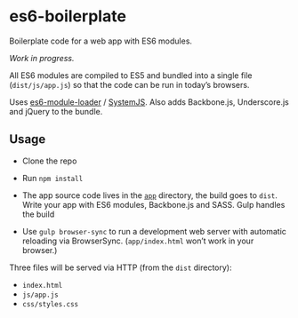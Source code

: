 # es6-boilerplate

Boilerplate code for a web app with ES6 modules.

*Work in progress.*

All ES6 modules are compiled to ES5 and bundled into a single file (`dist/js/app.js`) so that the code can be run in today’s browsers.

Uses [es6-module-loader] / [SystemJS]. Also adds Backbone.js, Underscore.js and jQuery to the bundle.

[es6-module-loader]: https://github.com/ModuleLoader/es6-module-loader
[SystemJS]: https://github.com/systemjs/systemjs


## Usage

- Clone the repo

- Run `npm install`

- The app source code lives in the [`app`](https://github.com/j13z/es6-boilerplate/tree/master/app) directory, the build goes to `dist`. Write your app with ES6 modules, Backbone.js and SASS. Gulp handles the build

- Use `gulp browser-sync` to run a development web server with automatic reloading via BrowserSync. (`app/index.html` won’t work in your browser.)

Three files will be served via HTTP (from the `dist` directory):

- `index.html`
- `js/app.js`
- `css/styles.css`
